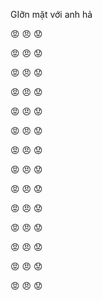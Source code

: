 <!DOCTYPE html>
<html lang="en">
  <head>
    <meta charset="UTF-8" />
    <meta name="viewport" content="width=device-width, initial-scale=1.0" />
    <title>QUẠO NHA</title>
  </head>
  <body>
    <p>GIỡn mặt với anh hả</p>
    <p>&#128545; &#128544; &#128543;</p>
    <p>&#128545; &#128544; &#128543;</p>
    <p>&#128545; &#128544; &#128543;</p>
    <p>&#128545; &#128544; &#128543;</p>
    <p>&#128545; &#128544; &#128543;</p>
    <p>&#128545; &#128544; &#128543;</p>
    <p>&#128545; &#128544; &#128543;</p>
    <p>&#128545; &#128544; &#128543;</p>
    <p>&#128545; &#128544; &#128543;</p>
    <p>&#128545; &#128544; &#128543;</p>
    <p>&#128545; &#128544; &#128543;</p>
    <p>&#128545; &#128544; &#128543;</p>
    <p>&#128545; &#128544; &#128543;</p>
    <p>&#128545; &#128544; &#128543;</p>
  </body>
</html>
